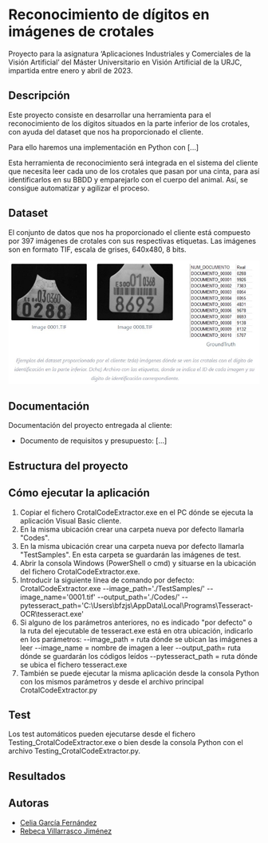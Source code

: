 # Reconocimiento de dígitos en imágenes de crotales
Proyecto para la asignatura ‘Aplicaciones Industriales y Comerciales de la Visión Artificial’ del Máster Universitario en Visión Artificial de la URJC, impartida entre enero y abril de 2023.

## Descripción
Este proyecto consiste en desarrollar una herramienta para el reconocimiento de los dígitos situados en la parte inferior de los crotales, con ayuda del dataset que nos ha proporcionado el cliente.

Para ello haremos una implementación en Python con [...]

Esta herramienta de reconocimiento será integrada en el sistema del cliente que necesita leer cada uno de los crotales que pasan por una cinta, para así identificarlos en su BBDD y emparejarlo con el cuerpo del animal. Así, se consigue automatizar y agilizar el proceso.

## Dataset
El conjunto de datos que nos ha proporcionado el cliente está compuesto por 397 imágenes de crotales con sus respectivas etiquetas. Las imágenes son en formato TIF, escala de grises, 640x480, 8 bits.

![example_dataset](images/example_dataset.jpg)

## Documentación
Documentación del proyecto entregada al cliente:
- Documento de requisitos y presupuesto: [...]

## Estructura del proyecto

## Cómo ejecutar la aplicación
1. Copiar el fichero CrotalCodeExtractor.exe en el PC dónde se ejecuta la aplicación Visual Basic cliente.
2. En la misma ubicación crear una carpeta nueva por defecto llamarla "Codes".
3. En la misma ubicación crear una carpeta nueva por defecto llamarla "TestSamples". En esta carpeta se guardarán las imágenes de test.
4. Abrir la consola Windows (PowerShell o cmd) y situarse en la ubicación del fichero CrotalCodeExtractor.exe.
5. Introducir la siguiente línea de comando por defecto:
CrotalCodeExtractor.exe --image_path='./TestSamples/' --image_name='0001.tif' --output_path='./Codes/' --pytesseract_path='C:\\Users\\bfzjs\\AppData\\Local\\Programs\\Tesseract-OCR\\tesseract.exe'
6. Si alguno de los parámetros anteriores, no es indicado "por defecto" o la ruta del ejecutable de tesseract.exe está en otra ubicación, indicarlo en los parámetros:
--image_path = ruta dónde se ubican las imágenes a leer
--image_name = nombre de imagen a leer
--output_path= ruta dónde se guardarán los códigos leídos
--pytesseract_path = ruta dónde se ubica el fichero tesseract.exe
7. También se puede ejecutar la misma aplicación desde la consola Python con los mismos parámetros y desde el archivo principal CrotalCodeExtractor.py

## Test
Los test automáticos pueden ejecutarse desde el fichero Testing_CrotalCodeExtractor.exe o bien desde la consola Python con el archivo Testing_CrotalCodeExtractor.py.

## Resultados

## Autoras
- [Celia García Fernández](https://github.com/celiagarcia?tab=repositories)
- [Rebeca Villarrasco Jiménez](https://github.com/RebekkaVision)
